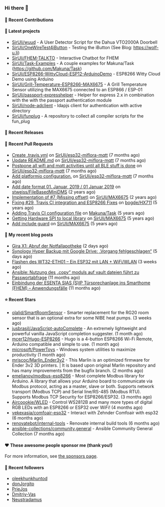 ### Hi there 👋

#### 👷 Recent Contributions


#### 🌱 Latest projects

- [SirUli/wuud](https://github.com/SirUli/wuud) - A User Detector Script for the Dahua VTO2000A Doorbell
- [SirUli/OneWireTest4iButton](https://github.com/SirUli/OneWireTest4iButton) - Testing the iButton (See Blog: https://wolf-u.li)
- [SirUli/FHEM-TALKTO](https://github.com/SirUli/FHEM-TALKTO) - Interactive Chatbot for FHEM
- [SirUli/Task-Examples](https://github.com/SirUli/Task-Examples) - A couple examples for Makuna/Task (https://github.com/Makuna/Task)
- [SirUli/ESP8266-WittyCloud-ESP12-ArduinoDemo](https://github.com/SirUli/ESP8266-WittyCloud-ESP12-ArduinoDemo) - ESP8266 Witty Cloud Demo using Arduino
- [SirUli/Grill-Temperature-ESP8266-MAX6675](https://github.com/SirUli/Grill-Temperature-ESP8266-MAX6675) - A Grill Temperature Sensor utilizing the MAX6675 connected to an ESP866 / ESP-01
- [SirUli/passport-expresshelper](https://github.com/SirUli/passport-expresshelper) - Helper for express 2.x in combination with the with the passport authentication module
- [SirUli/node-adclient](https://github.com/SirUli/node-adclient) - ldapjs client for authentication with active directory
- [SirUli/funplug](https://github.com/SirUli/funplug) - A repository to collect all compiler scripts for the fun_plug

#### 🔭 Recent Releases


#### 🔨 Recent Pull Requests

- [Create .travis.yml](https://github.com/SirUli/esp32-miflora-mqtt/pull/4) on [SirUli/esp32-miflora-mqtt](https://github.com/SirUli/esp32-miflora-mqtt) (7 months ago)
- [Update README.md](https://github.com/SirUli/esp32-miflora-mqtt/pull/3) on [SirUli/esp32-miflora-mqtt](https://github.com/SirUli/esp32-miflora-mqtt) (7 months ago)
- [Postpone all wifi and mqtt activities until all BLE stuff is done](https://github.com/SirUli/esp32-miflora-mqtt/pull/2) on [SirUli/esp32-miflora-mqtt](https://github.com/SirUli/esp32-miflora-mqtt) (7 months ago)
- [Add platformio configuration.](https://github.com/SirUli/esp32-miflora-mqtt/pull/1) on [SirUli/esp32-miflora-mqtt](https://github.com/SirUli/esp32-miflora-mqtt) (7 months ago)
- [Add date format 01. Januar, 2019 / 01 Januar 2019](https://github.com/stweiss/FileBasedMiniDMS/pull/12) on [stweiss/FileBasedMiniDMS](https://github.com/stweiss/FileBasedMiniDMS) (2 years ago)
- [Implementation of #7 (Missing offset)](https://github.com/SirUli/MAX6675/pull/8) on [SirUli/MAX6675](https://github.com/SirUli/MAX6675) (2 years ago)
- [Fixing #29, Travis CI integration and ESP8266 Fixes](https://github.com/bogde/HX711/pull/40) on [bogde/HX711](https://github.com/bogde/HX711) (5 years ago)
- [Adding Travis CI configuration file](https://github.com/Makuna/Task/pull/14) on [Makuna/Task](https://github.com/Makuna/Task) (5 years ago)
- [Getting Hardware SPI to local library](https://github.com/SirUli/MAX6675/pull/4) on [SirUli/MAX6675](https://github.com/SirUli/MAX6675) (5 years ago)
- [Add include guard](https://github.com/SirUli/MAX6675/pull/3) on [SirUli/MAX6675](https://github.com/SirUli/MAX6675) (5 years ago)

#### 📜 My recent blog posts

- [Gira X1: Abruf der Notfallapotheke](https://wolf-u.li/6122/gira-x1-abruf-der-notfallapotheke/) (2 days ago)
- [Synology Hyper Backup mit Google Drive: „Vorgang fehlgeschlagen“](https://wolf-u.li/6141/synology-hyper-backup-mit-google-drive-vorgang-fehlgeschlagen/) (5 days ago)
- [Flashen des WT32-ETH01 – Ein ESP32 mit LAN &#43; WiFi/WLAN](https://wolf-u.li/6135/flashen-des-wt32-eth01-ein-esp32-mit-lan-wifiwlan/) (3 weeks ago)
- [Ansible: Nutzung des „copy“ moduls auf vault dateien führt zu Passwortabfrage](https://wolf-u.li/6115/ansible-nutzung-des-copy-moduls-auf-vault-dateien-fuehrt-zu-passwortabfrage/) (11 months ago)
- [Einbindung der ESENTA SIAS (S)IP Türsprechanlage ins Smarthome (FHEM) – Anwendungsfälle](https://wolf-u.li/6109/einbindung-der-esenta-sias-sip-tuersprechanlage-ins-smarthome-fhem-anwendungsfaelle/) (11 months ago)

#### ⭐ Recent Stars

- [olalid/SmartRoomSensor](https://github.com/olalid/SmartRoomSensor) - Smarter replacement for the RG20 room sensor that is an optional extra for some NIBE heat pumps. (3 weeks ago)
- [jusbrasil/JavaScript-autoComplete](https://github.com/jusbrasil/JavaScript-autoComplete) - An extremely lightweight and powerful vanilla JavaScript completion suggester. (1 month ago)
- [mcer12/Hugo-ESP8266](https://github.com/mcer12/Hugo-ESP8266) - Hugo is a 4-button ESP8266 Wi-Fi Remote, Arduino compatible and simple to use. (1 month ago)
- [microsoft/PowerToys](https://github.com/microsoft/PowerToys) - Windows system utilities to maximize productivity (1 month ago)
- [mriscoc/Marlin_Ender3v2](https://github.com/mriscoc/Marlin_Ender3v2) - This Marlin is an optimized firmware for Ender 3v2 3D printers. | It is based upon original Marlin repository and has many improvements from the bugfix branch. (2 months ago)
- [emelianov/modbus-esp8266](https://github.com/emelianov/modbus-esp8266) - Most complete Modbus library for Arduino. A library that allows your Arduino board to communicate via Modbus protocol, acting as a master, slave or both. Supports network transport (Modbus TCP) and Serial line/RS-485 (Modbus RTU). Supports Modbus TCP Security for ESP8266/ESP32. (3 months ago)
- [Aircoookie/WLED](https://github.com/Aircoookie/WLED) - Control WS2812B and many more types of digital RGB LEDs with an ESP8266 or ESP32 over WiFi! (4 months ago)
- [vekexasia/comfoair-esp32](https://github.com/vekexasia/comfoair-esp32) - Interact with Zehnder Comfoair with esp32 (6 months ago)
- [renovatebot/internal-tools](https://github.com/renovatebot/internal-tools) - Renovate internal build tools (6 months ago)
- [ansible-collections/community.general](https://github.com/ansible-collections/community.general) - Ansible Community General Collection (7 months ago)

#### ❤️ These awesome people sponsor me (thank you!)


For more information, see [the sponsors page](https://github.com/sponsors/SirUli/).

#### 👯 Recent followers

- [oleekhunkhuntod](https://github.com/oleekhunkhuntod)
- [donJorgito](https://github.com/donJorgito)
- [PrieJos](https://github.com/PrieJos)
- [Dmitriy-Vas](https://github.com/Dmitriy-Vas)
- [Neustradamus](https://github.com/Neustradamus)